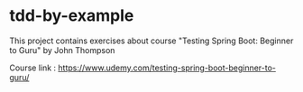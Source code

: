 # tdd-by-example

This project contains exercises about course "Testing Spring Boot: Beginner to Guru" by John Thompson

Course link : https://www.udemy.com/testing-spring-boot-beginner-to-guru/

